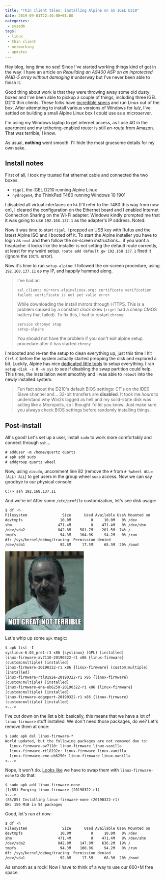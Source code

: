 ```yaml
---
title: "Thin client tales: installing Alpine on an IGEL D210"
date: 2019-09-01T22:46:00+01:00
categories:
 - sysadm
tags:
 - linux
 - thin client
 - networking
 - updates
---
```


Hey blog, long time no see! Since I've started working things kind of got in the way: I have an article on *Rebuilding an AS400 ASP on an inprotected RAID-5 array without damaging it* underway but I've never been able to finish it. 

Good thing about work is that they were throwing away some old dusty boxes and I've been able to pickup a couple of things, including three IGEL D210 thin clients. These folks have [incredible specs](https://www.parkytowers.me.uk/thin/Igel/ud/ud2/D210/) and run Linux out of the box. After attempting to install various versions of Windows for *lulz*, I've settled on building a small Alpine Linux box I could use as a microserver. 

I'm using my Windows laptop to get internet access, as I use 4G in the apartment and my tethering-enabled router is still *en-route* from Amazon. That was terrible, I know.

As usual, **nothing** went smooth. I'll hide the most gruesome details for my own sake.

## Install notes

First of all, I took my trusted flat ethernet cable and connected the two boxes:

- `rigel`, the IGEL D210 running Alpine Linux
- `hydrogen4`, the ThinkPad T480 running Windows 10 1901 

I disabled all virtual interfaces on `h4` (I'll refer to the T480 this way from now on), I cleared the configuration on the Ethernet board and I enabled Internet Connection Sharing on the Wi-Fi adapter: Windows kindly prompted me that it was going to use `192.168.137.1` as the adapter's IP address. Noted.

Now it was time to start `rigel`. I prepped an USB key with Rufus and the latest Alpine ISO and I booted off it. To start the Alpine installer you have to login as `root` and then follow the on-screen instructions... if you want a headache: it looks like the installer is not setting the default route correctly, at least for my weird setup. `route add default gw 192.168.137.1` fixed it (ignore the `IOCTL` error).

Now it's time to run `setup-alpine`: I followed the on-screen procedure, using `192.168.137.11` as my IP, and happily hummed along.

> I've had an
> ```
> ssl_client: mirrors.alpinelinux.org: certificate verification failed: certificate is not yet valid error
> ```
> While downloading the install mirrors through HTTPS. This is a problem caused by a constant clock skew (`rigel` had a cheap CMOS battery that failed). To fix this, I had to restart `chrony`:
> ```shell
> service chronyd stop
> setup-alpine
> ```
> You should not have the problem if you don't exit alpine setup procedure after it has started `chrony`

I rebooted and re-ran the setup to clean everything up, just this time I hit `Ctrl-C` before the system actually started prepping the disk and explored a bit. Luckily, Alpine has nice [dedicated little tools](https://wiki.alpinelinux.org/wiki/Alpine_setup_scripts) to setup everything. I ran `setup-disk -s 0 -m sys` to see if disabling the swap partition could help. This time, the installation went smoothly and I was able to `reboot` into the newly installed system.

> Fun fact about the D210's default BIOS settings: CF's on the IDE0 Slave channel and... 32-bit transfers are **disabled**. It took me *hours* to understand why Win2k lagged as hell and my solid-state disk was acting like a Micropolis, so I thought I'd let you know. Just make sure you always check BIOS settings before randomly installing things.

## Post-install

All's good! Let's set up a user, install `sudo` to work more comfortably and connect through `ssh`...

```
# adduser -m /home/quartz quartz
# apk add sudo
# addgroup quartz wheel
```
Now, using `visudo`, uncomment line 82 (remove the `#` from `# %wheel ALL=(ALL) ALL`) to get users in the group wheel `sudo` access. Now we can say goodbye to our physical console:

```
C:\> ssh 192.168.137.11
```

And we're in! After some `/etc/profile` customization, let's see disk usage:

```
$ df -h
Filesystem                Size      Used Available Use% Mounted on
devtmpfs                 10.0M         0     10.0M   0% /dev
shm                     471.4M         0    471.4M   0% /dev/shm
/dev/sda2               842.8M    581.7M    201.5M  74% /
tmpfs                    94.3M    104.0K     94.2M   0% /run
df: /sys/kernel/debug/tracing: Permission denied
/dev/sda1                92.8M     17.5M     68.3M  20% /boot
```
![Not great, not terrible](https://raw.githubusercontent.com/jack23247/blog/master/img/dyatlov.jpg)

Let's whip up some `apk` magic: 
```
$ apk list -I
syslinux-6.04_pre1-r3 x86 {syslinux} (GPL) [installed]
linux-firmware-av7110-20190322-r1 x86 {linux-firmware} (custom:multiple) [installed]
linux-firmware-20190322-r1 x86 {linux-firmware} (custom:multiple) [installed]
linux-firmware-rtl8192e-20190322-r1 x86 {linux-firmware} (custom:multiple) [installed]
linux-firmware-ene-ub6250-20190322-r1 x86 {linux-firmware} (custom:multiple) [installed]
linux-firmware-edgeport-20190322-r1 x86 {linux-firmware} (custom:multiple) [installed]
<...>
``` 
I've cut down on the list a bit: basically, this means that we have a lot of `linux-firmware` stuff installed. We don't need those packages, do we? Let's remove them at once:
```
$ sudo apk del linux-firmware-*
World updated, but the following packages are not removed due to:
  linux-firmware-av7110: linux-firmware linux-vanilla
  linux-firmware-rtl8192e: linux-firmware linux-vanilla
  linux-firmware-ene-ub6250: linux-firmware linux-vanilla
<...>
```

Nope, it won't do. [Looks like](https://unix.stackexchange.com/questions/475226/alpine-how-to-forcibly-remove-a-package-even-if-it-would-break-dependencies) we have to swap them with `linux-firmware-none` to do that:

```
$ sudo apk add linux-firmware-none
(1/85) Purging linux-firmware (20190322-r1)
<...>
(85/85) Installing linux-firmware-none (20190322-r1)
OK: 150 MiB in 54 packages
```

Good, let's run `df` now:
```
$ df -h
Filesystem                Size      Used Available Use% Mounted on
devtmpfs                 10.0M         0     10.0M   0% /dev
shm                     471.4M         0    471.4M   0% /dev/shm
/dev/sda2               842.8M    147.0M    636.2M  19% /
tmpfs                    94.3M    108.0K     94.2M   0% /run
df: /sys/kernel/debug/tracing: Permission denied
/dev/sda1                92.8M     17.5M     68.3M  20% /boot
```
As smooth as a rock! Now I have to think of a way to use our 600+M free space.

